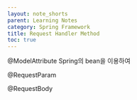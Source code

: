 ```yaml
---
layout: note_shorts
parent: Learning Notes
category: Spring Framework
title: Request Handler Method
toc: true
---
```


@ModelAttribute
Spring의 bean을 이용하여

@RequestParam

@RequestBody
